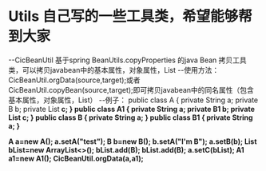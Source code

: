 # Utils 自己写的一些工具类，希望能够帮到大家
--CicBeanUtil 基于spring BeanUtils.copyProperties 的java Bean 拷贝工具类，可以拷贝javabean中的基本属性，对象属性，List
  --使用方法： CicBeanUtil.orgData(source,target);或者CicBeanUtil.copyBean(source,target);即可拷贝javabean中的同名属性（包含基本属性，对象属性，List）
  --例子：
  public class A {
      private String a;
      private B b;
      private List<B> c;
  }
  public class A1 {
      private String a;
      private B1 b;
      private List<B1> c;
  }
  public class B {
      private String a;
  }
  public class B1 {
      private String a;
  }
  
  A a=new A();
  a.setA("test");
  B b=new B();
  b.setA("I'm  B");
  a.setB(b);
  List<B> bList=new ArrayList<>();
  bList.add(B);
  bList.add(B);
  a.setC(bList);
  A1 a1=new A1();
  CicBeanUtil.orgData(a,a1);
